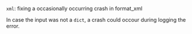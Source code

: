 `xml`: fixing a occasionally occurring crash in format_xml

In case the input was not a `dict`, a crash could occour during logging the error.
